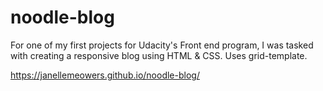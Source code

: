 # noodle-blog
For one of my first projects for Udacity's Front end program, I was tasked with creating a responsive blog using HTML &amp; CSS. Uses grid-template.

https://janellemeowers.github.io/noodle-blog/
